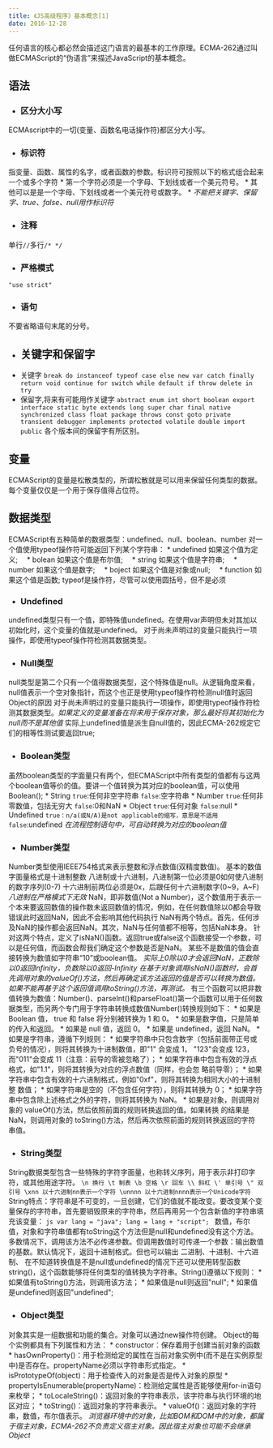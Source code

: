 ```yaml
---
title: 《JS高级程序》基本概念[1]
date: 2016-12-28
---
```

任何语言的核心都必然会描述这门语言的最基本的工作原理。ECMA-262通过叫做ECMAScript的“伪语言”来描述JavaScript的基本概念。

## 语法

  * ### 区分大小写
  ECMAscript中的一切(变量、函数名电话操作符)都区分大小写。

  * ### 标识符
  指变量、函数、属性的名字，或者函数的参数。标识符可按照以下的格式组合起来一个或多个字符
    * 第一个字符必须是一个字母、下划线或者一个美元符号。
    * 其他可以是是一个字母、下划线或者一个美元符号或数字。
    * *不能把关键字、保留字、true、false、null用作标识符*

  * ### 注释
  单行`//`多行`/* */`

  * ### 严格模式
  `"use strict"`

  * ### 语句
  不要省略语句末尾的分号。

  * ## 关键字和保留字
   * 关键字
    ```
      break do instanceof typeof case else new var catch finally return
      void continue for switch while default if throw delete in try
    ```
   * 保留字,将来有可能用作关键字
    ```
      abstract enum int short boolean export interface static byte extends long super
      char final native synchronized class float package throws const goto private
      transient debugger implements protected volatile double import public
    ```
  各个版本间的保留字有所区别。

## 变量
ECMAScript的变量是松散类型的，所谓松散就是可以用来保留任何类型的数据。每个变量仅仅是一个用于保存值得占位符。

## 数据类型
ECMAScript有五种简单的数据类型：undefined、null、boolean、number 对一个值使用typeof操作符可能返回下列某个字符串： * undefined 如果这个值为定义;
　* bolean 如果这个值是布尔值;
　* string 如果这个值是字符串;
　* number 如果这个值是数字;
　* boject 如果这个值是对象或null;
　* function 如果这个值是函数;
typeof是操作符，尽管可以使用圆括号，但不是必须

  * ### Undefined
  undefined类型只有一个值，即特殊值undefined。在使用var声明但未对其加以初始化时，这个变量的值就是undefined。 对于尚未声明过的变量只能执行一项操作，即使用typeof操作符检测其数据类型。

  * ### Null类型
  null类型是第二个只有一个值得数据类型，这个特殊值是null。从逻辑角度来看，null值表示一个空对象指针，而这个也正是使用typeof操作符检测null值时返回Object的原因 对于尚未声明过的变量只能执行一项操作，即使用typeof操作符检测其数据类型。*如果定义的变量准备在将来用于保存对象，那么最好将其初始化为null而不是其他值* 实际上undefined值是派生自null值的，因此ECMA-262规定它们的相等性测试要返回true;

  * ### Boolean类型
  虽然boolean类型的字面量只有两个，但ECMAScript中所有类型的值都有与这两个boolean值等价的值。要讲一个值转换为其对应的boolean值，可以使用Boolean();
    * String `true`:任何非空字符串 `false`:空字符串
    * Number `true`:任何非零数值，包括无穷大 `false`:0和NaN
    * Object `true`:任何对象 `false`:null
    * Undefined `true：n/a(或N/A)是not applicable的缩写，意思是不适用` `false`:undefined
    *在流程控制语句中，可自动转换为对应的boolean值*

  * ### Number类型
  Number类型使用IEEE754格式来表示整数和浮点数值(双精度数值)。 基本的数值字面量格式是十进制整数 八进制或十六进制，八进制第一位必须是0如何使八进制的数字序列(0-7) 十六进制前两位必须是0x，后跟任何十六进制数字(0~9，A~F) *八进制在严格模式下无效* NaN，即非数值(Not a Number)，这个数值用于表示一个本来要返回数值的操作数未返回数值的情况，例如，在任何数值除以0都会导致错误此时返回NaN，因此不会影响其他代码执行 NaN有两个特点。首先，任何涉及NaN的操作都会返回NaN。其次，NaN与任何值都不相等，包括NaN本身。 针对这两个特点，定义了isNaN()函数。返回true或false这个函数接受一个参数，可以是任何值，而函数会帮我们确定这个参数是否是NaN。 某些不是数值的值会直接转换为数值如字符串“10”或boolean值。 *实际上0除以0才会返回NaN，正数除以0返回Infinity，负数除以0返回-Infinity* *在基于对象调用isNaN()函数时，会首先调用对象的valueOf()方法，然后再确定该方法返回的值是否可以转换为数值。如果不能再基于这个返回值调用toString()方法，再测试。* 有三个函数可以把非数值转换为数值：Number()、parseInt()和parseFloat()第一个函数可以用于任何数据类型，而另两个专门用于字符串转换成数值Number()转换规则如下：
    * 如果是 Boolean 值， true 和 false 将分别被转换为 1 和 0。
    * 如果是数字值，只是简单的传入和返回。
    * 如果是 null 值，返回 0。
    * 如果是 undefined，返回 NaN。
    * 如果是字符串，遵循下列规则：
      * 如果字符串中只包含数字（包括前面带正号或负号的情况），则将其转换为十进制数值，即"1"
      会变成 1， "123"会变成 123，而"011"会变成 11（注意：前导的零被忽略了）；
      * 如果字符串中包含有效的浮点格式，如"1.1"，则将其转换为对应的浮点数值（同样，也会忽
      略前导零）；
      * 如果字符串中包含有效的十六进制格式，例如"0xf"，则将其转换为相同大小的十进制整
      数值；
      * 如果字符串是空的（不包含任何字符），则将其转换为 0；
      * 如果字符串中包含除上述格式之外的字符，则将其转换为 NaN。
      * 如果是对象，则调用对象的 valueOf()方法，然后依照前面的规则转换返回的值。如果转换 的结果是 NaN，则调用对象的 toString()方法，然后再次依照前面的规则转换返回的字符 串值。

  * ### String类型
  String数据类型包含一些特殊的字符字面量，也称转义序列，用于表示非打印字符，或其他用途字符。
    ```
      \n 换行
      \t 制表
      \b 空格
      \r 回车
      \\ 斜杠
      \' 单引号
      \" 双引号
      \xnn 以十六进制nn表示一个字符
      \unnnn 以十六进制nnnn表示一个Unicode字符
    ```
  String特点：字符串是不可变的，一旦创建，它们的值就不能改变。要改变某个变量保存的字符串，首先要销毁原来的字符串，然后再用另一个包含新值的字符串填充该变量：
    ```js
      var lang = "java";
          lang = lang + "script";
    ```
  数值，布尔值，对象和字符串值都有toString这个方法但是null和undefined没有这个方法。多数情况下，调用该方法不必传递参数。但调用数值时可传递一个参数：输出数值的基数。默认情况下，返回十进制格式。但也可以输出 二进制、十进制、十六进制、 在不知道转换值是不是null或undefined的情况下还可以使用转型函数string()，这个函数能够将任何类型的值转换为字符串。String()遵循以下规则：
    * 如果值有toString()方法，则调用该方法；
      * 如果值是null则返回"null";
      * 如果值是undefined则返回"undefined";

  * ### Object类型
  对象其实是一组数据和功能的集合。对象可以通过new操作符创建。 Object的每个实例都具有下列属性和方法： * constructor：保存着用于创建当前对象的函数
    * hasOwnProperty()：用于检测给定的属性在当前对象实例中(而不是在实例原型中)是否存在。propertyName必须以字符串形式指定。
    * isPrototypeOf(object)：用于检查传入的对象是否是传入对象的原型
    * propertyIsEnumerable(propertyName)：检测给定属性是否能够使用for-in语句来枚举；
    * toLocaleString()：返回对象的字符串表示，该字符串与执行环境的地区对应；
    * toString()：返回对象的字符串表示。
    * valueOf()：返回对象的字符串，数值，布尔值表示。
    *浏览器环境中的对象，比如BOM和DOM中的对象，都属于宿主对象，ECMA-262不负责定义宿主对象。因此宿主对象也可能不会继承Object*
